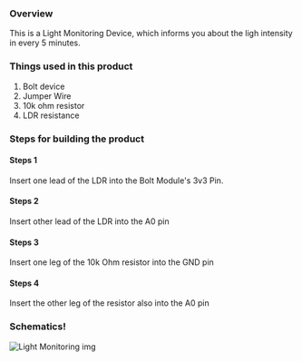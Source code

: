### Overview

This is a Light Monitoring Device, which informs you about the ligh intensity in every 5 minutes.

### Things used in this product
1. Bolt device
2. Jumper Wire
3. 10k ohm resistor
4. LDR resistance

### Steps for building the product
#### Steps 1
Insert one lead of the LDR into the Bolt Module's 3v3 Pin.
#### Steps 2
Insert other lead of the LDR into the A0 pin
#### Steps 3
Insert one leg of the 10k Ohm resistor into the GND pin
#### Steps 4
Insert the other leg of the resistor also into the A0 pin

### Schematics!
![Light Monitoring img](https://github.com/om-1980/Light-Monitoring/assets/111452597/9c304886-2b01-4b64-8c72-b60d7a226bae)
